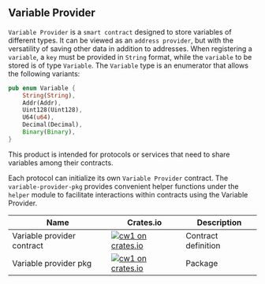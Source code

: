 ## Variable Provider

`Variable Provider` is a `smart contract` designed to store variables of different types. It can be viewed as an `address provider`, but with the versatility of saving other data in addition to addresses. When registering a `variable`, a `key` must be provided in `String` format, while the `variable` to be stored is of type `Variable`. The `Variable` type is an enumerator that allows the following variants:

```rust
pub enum Variable {
    String(String),
    Addr(Addr),
    Uint128(Uint128),
    U64(u64),
    Decimal(Decimal),
    Binary(Binary),
}
```

This product is intended for protocols or services that need to share variables among their contracts.

Each protocol can initialize its own `Variable Provider` contract. The `variable-provider-pkg` provides convenient helper functions under the `helper` module to facilitate interactions within contracts using the Variable Provider.

| Name                       | Crates.io                                                                                                                        | Description         |
| -------------------------- | -------------------------------------------------------------------------------------------------------------------------------- | ------------------- |
| Variable provider contract | [![cw1 on crates.io](https://img.shields.io/crates/v/variable-provider.svg)](https://crates.io/crates/variable-provider)         | Contract definition |
| Variable provider pkg      | [![cw1 on crates.io](https://img.shields.io/crates/v/variable-provider-pkg.svg)](https://crates.io/crates/variable-provider-pkg) | Package             |
